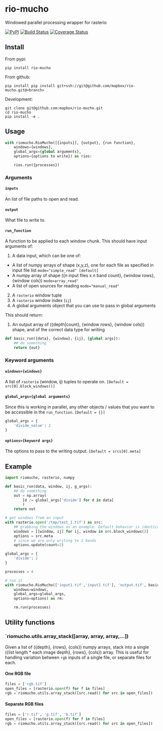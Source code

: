 # rio-mucho

Windowed parallel processing wrapper for rasterio

 [![PyPI](https://img.shields.io/pypi/v/rio-mucho.svg?maxAge=2592000?style=plastic)]() [![Build Status](https://travis-ci.org/mapbox/rio-mucho.svg?branch=master)](https://travis-ci.org/mapbox/rio-mucho) [![Coverage Status](https://coveralls.io/repos/mapbox/rio-mucho/badge.svg?branch=master&service=github)](https://coveralls.io/github/mapbox/rio-mucho?branch=master)

## Install

From pypi:

`pip install rio-mucho`

From github:

`pip install pip install git+ssh://git@github.com/mapbox/rio-mucho.git@<branch>`

Development:

```
git clone git@github.com:mapbox/rio-mucho.git
cd rio-mucho
pip install -e .
```

## Usage

```python
with riomucho.RioMucho([{inputs}], {output}, {run function},
    windows={windows},
    global_args={global arguments}, 
    options={options to write}) as rios:

    rios.run({processes})
```

### Arguments

#### `inputs`

An list of file paths to open and read.

#### `output`

What file to write to.

#### `run_function`

A function to be applied to each window chunk. This should have input arguments of:

1. A data input, which can be one of:
 - A list of numpy arrays of shape (x,y,z), one for each file as specified in input file list `mode="simple_read" [default]`
 - A numpy array of shape ({_n_ input files x _n_ band count}, {window rows}, {window cols}) `mode=array_read"`
 - A list of open sources for reading `mode="manual_read"`
2. A `rasterio` window tuple
3. A `rasterio` window index (`ij`)
4. A global arguments object that you can use to pass in global arguments

This should return:

1. An output array of ({depth|count}, {window rows}, {window cols}) shape, and of the correct data type for writing

```python
def basic_run({data}, {window}, {ij}, {global args}):
    ## do something
    return {out}
```

### Keyword arguments

#### `windows={windows}`

A list of `rasterio` (window, ij) tuples to operate on. `[Default = src[0].block_windows()]`

#### `global_args={global arguments}`

Since this is working in parallel, any other objects / values that you want to be accessible in the `run_function`. `[Default = {}]`

```python
global_args = {
    'divide_value': 2
}
```

#### `options={keyword args}`

The options to pass to the writing output. `[Default = srcs[0].meta]`

## Example

```python
import riomucho, rasterio, numpy

def basic_run(data, window, ij, g_args):
    ## do something
    out = np.array(
        [d /= global_args['divide'] for d in data]
        )
    return out

# get windows from an input
with rasterio.open('/tmp/test_1.tif') as src:
    ## grabbing the windows as an example. Default behavior is identical.
    windows = [[window, ij] for ij, window in src.block_windows()]
    options = src.meta
    # since we are only writing to 2 bands
    options.update(count=2)

global_args = {
    'divide': 2
}

processes = 4

# run it
with riomucho.RioMucho(['input1.tif','input2.tif'], 'output.tif', basic_run,
    windows=windows,
    global_args=global_args, 
    options=options) as rm:

    rm.run(processes)

```

## Utility functions

### `riomucho.utils.array_stack([array, array, array,...])

Given a list of ({depth}, {rows}, {cols}) numpy arrays, stack into a single ({list length * each image depth}, {rows}, {cols}) array. This is useful for handling variation between `rgb` inputs of a single file, or separate files for each.

#### One RGB file

```python
files = ['rgb.tif']
open_files = [rasterio.open(f) for f in files]
rgb =`riomucho.utils.array_stack([src.read() for src in open_files])
```

#### Separate RGB files

```python
files = ['r.tif', 'g.tif', 'b.tif']
open_files = [rasterio.open(f) for f in files]
rgb = riomucho.utils.array_stack([src.read() for src in open_files])
```
